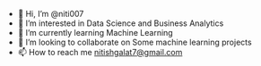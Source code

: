 - 👋 Hi, I’m @niti007
- 👀 I’m interested in Data Science and Business Analytics
- 🌱 I’m currently learning Machine Learning
- 💞️ I’m looking to collaborate on Some machine learning projects
- 📫 How to reach me nitishgalat7@gmail.com

<!---
niti007/niti007 is a ✨ special ✨ repository because its `README.md` (this file) appears on your GitHub profile.
You can click the Preview link to take a look at your changes.
--->
